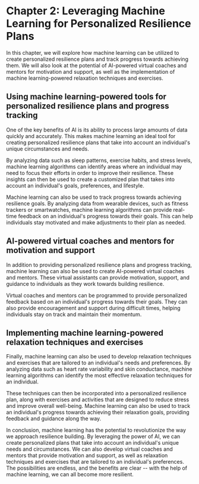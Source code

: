 Chapter 2: Leveraging Machine Learning for Personalized Resilience Plans
========================================================================

In this chapter, we will explore how machine learning can be utilized to create personalized resilience plans and track progress towards achieving them. We will also look at the potential of AI-powered virtual coaches and mentors for motivation and support, as well as the implementation of machine learning-powered relaxation techniques and exercises.

Using machine learning-powered tools for personalized resilience plans and progress tracking
--------------------------------------------------------------------------------------------

One of the key benefits of AI is its ability to process large amounts of data quickly and accurately. This makes machine learning an ideal tool for creating personalized resilience plans that take into account an individual's unique circumstances and needs.

By analyzing data such as sleep patterns, exercise habits, and stress levels, machine learning algorithms can identify areas where an individual may need to focus their efforts in order to improve their resilience. These insights can then be used to create a customized plan that takes into account an individual's goals, preferences, and lifestyle.

Machine learning can also be used to track progress towards achieving resilience goals. By analyzing data from wearable devices, such as fitness trackers or smartwatches, machine learning algorithms can provide real-time feedback on an individual's progress towards their goals. This can help individuals stay motivated and make adjustments to their plan as needed.

AI-powered virtual coaches and mentors for motivation and support
-----------------------------------------------------------------

In addition to providing personalized resilience plans and progress tracking, machine learning can also be used to create AI-powered virtual coaches and mentors. These virtual assistants can provide motivation, support, and guidance to individuals as they work towards building resilience.

Virtual coaches and mentors can be programmed to provide personalized feedback based on an individual's progress towards their goals. They can also provide encouragement and support during difficult times, helping individuals stay on track and maintain their momentum.

Implementing machine learning-powered relaxation techniques and exercises
-------------------------------------------------------------------------

Finally, machine learning can also be used to develop relaxation techniques and exercises that are tailored to an individual's needs and preferences. By analyzing data such as heart rate variability and skin conductance, machine learning algorithms can identify the most effective relaxation techniques for an individual.

These techniques can then be incorporated into a personalized resilience plan, along with exercises and activities that are designed to reduce stress and improve overall well-being. Machine learning can also be used to track an individual's progress towards achieving their relaxation goals, providing feedback and guidance along the way.

In conclusion, machine learning has the potential to revolutionize the way we approach resilience building. By leveraging the power of AI, we can create personalized plans that take into account an individual's unique needs and circumstances. We can also develop virtual coaches and mentors that provide motivation and support, as well as relaxation techniques and exercises that are tailored to an individual's preferences. The possibilities are endless, and the benefits are clear -- with the help of machine learning, we can all become more resilient.

